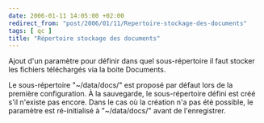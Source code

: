 ```yaml
---
date: 2006-01-11 14:05:00 +02:00
redirect_from: "post/2006/01/11/Repertoire-stockage-des-documents"
tags: [ qc ]
title: "Répertoire stockage des documents"
---
```


Ajout d'un paramètre pour définir dans quel sous-répertoire il faut stocker
les fichiers téléchargés via la boite Documents.

Le sous-répertoire "~/data/docs/" est proposé par défaut lors de la première
configuration. À la sauvegarde, le sous-répertoire défini est créé s'il
n'existe pas encore. Dans le cas où la création n'a pas été possible, le
paramètre est ré-initialisé à "~/data/docs/" avant de l'enregistrer.
